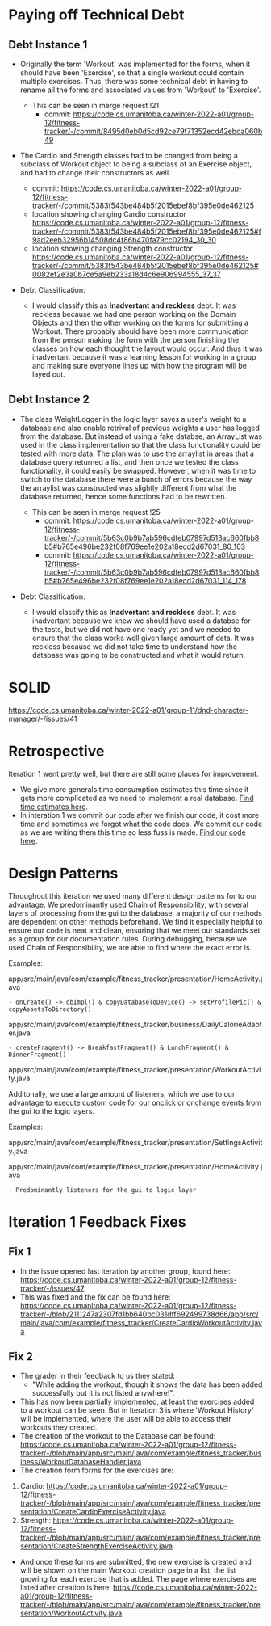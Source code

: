 # Paying off Technical Debt

## Debt Instance 1
- Originally the term 'Workout' was implemented for the forms, when it should have been 'Exercise', so that a single workout could contain multiple exercises. Thus, there was some technical debt in having to rename all the forms and associated values from 'Workout' to 'Exercise'. 
    - This can be seen in merge request !21 <br/>
        - commit: https://code.cs.umanitoba.ca/winter-2022-a01/group-12/fitness-tracker/-/commit/8495d0eb0d5cd92ce79f71352ecd42ebda060b49 

- The Cardio and Strength classes had to be changed from being a subclass of Workout object to being a subclass of an Exercise object, and had to change their constructors as well.
    - commit: https://code.cs.umanitoba.ca/winter-2022-a01/group-12/fitness-tracker/-/commit/5383f543be484b5f2015ebef8bf395e0de462125 
    - location showing changing Cardio constructor https://code.cs.umanitoba.ca/winter-2022-a01/group-12/fitness-tracker/-/commit/5383f543be484b5f2015ebef8bf395e0de462125#f9ad2eeb32956b14508dc4f86b470fa79cc02194_30_30 
    - location showing changing Strength constructor https://code.cs.umanitoba.ca/winter-2022-a01/group-12/fitness-tracker/-/commit/5383f543be484b5f2015ebef8bf395e0de462125#0082ef2e3a0b7ce5a9eb233a18d4c6e906994555_37_37 

- Debt Classification:
    - I would classify this as <b>Inadvertant and reckless</b> debt. It was reckless because we had one person working on the Domain Objects and then the other working on the forms for submitting a Workout. There probably should have been more communication from the person making the form with the person finishing the classes on how each thought the layout would occur. And thus it was inadvertant because it was a learning lesson for working in a group and making sure everyone lines up with how the program will be layed out.

## Debt Instance 2
- The class WeightLogger in the logic layer saves a user's weight to a database and also enable retrival of previous weights a user has logged from the database. But instead of using a fake databse, an ArrayList was used in the class implementation so that the class functionality could be tested with more data. The plan was to use the arraylist in areas that a database query returned a list, and then once we tested the class functionality, it could easily be swapped. However, when it was time to switch to the database there were a bunch of errors because the way the arraylist was constructed was slightly different from what the database returned, hence some functions had to be rewritten.
    - This can be seen in merge request !25 <br/>
        - commit: https://code.cs.umanitoba.ca/winter-2022-a01/group-12/fitness-tracker/-/commit/5b63c0b9b7ab596cdfeb07997d513ac660fbb8b5#b765e496be232f08f769ee1e202a18ecd2d67031_80_103
        - commit: https://code.cs.umanitoba.ca/winter-2022-a01/group-12/fitness-tracker/-/commit/5b63c0b9b7ab596cdfeb07997d513ac660fbb8b5#b765e496be232f08f769ee1e202a18ecd2d67031_114_178

- Debt Classification:
    - I would classify this as <b>Inadvertant and reckless</b> debt. It was inadvertant because we knew we should have used a databse for the tests, but we did not have one ready yet and we needed to ensure that the class works well given large amount of data. It was reckless because we did not take time to understand how the database was going to be constructed and what it would return.

# SOLID

https://code.cs.umanitoba.ca/winter-2022-a01/group-11/dnd-character-manager/-/issues/41


# Retrospective
Iteration 1 went pretty well, but there are still some places for improvement.
- We give more generals time consumption estimates this time since it gets more complicated as we need to implement a real database. [Find time estimates here](https://code.cs.umanitoba.ca/winter-2022-a01/group-12/fitness-tracker/-/issues/9).
- In interation 1 we commit our code after we finish our code, it cost more time and sometimes we forgot what the code does. We commit our code as we are writing them this time so less fuss is made. [Find our code here](https://code.cs.umanitoba.ca/winter-2022-a01/group-12/fitness-tracker/-/blob/main/app/src/main/java/com/example/fitness_tracker/presentation/CreateCardioExerciseActivity.java).


# Design Patterns
Throughout this iteration we used many different design patterns for to our advantage. We predominantly used Chain of Responsibility, with several layers of processing from the gui to the database, a majority of our methods are dependent on other methods beforehand. We find it especially helpful to ensure our code is neat and clean, ensuring that we meet our standards set as a group for our documentation rules. During debugging, because we used Chain of Responsibility, we are able to find where the exact error is. 

Examples:


 app/src/main/java/com/example/fitness_tracker/presentation/HomeActivity.java 

    - onCreate() -> dbImpl() & copyDatabaseToDevice() -> setProfilePic() & copyAssetsToDirectory()


 app/src/main/java/com/example/fitness_tracker/business/DailyCalorieAdapter.java

    - createFragment() -> BreakfastFragment() & LunchFragment() & DinnerFragment()


 app/src/main/java/com/example/fitness_tracker/presentation/WorkoutActivity.java


Additonally, we use a large amount of listeners, which we use to our advantage to execute custom code for our onclick or onchange events from the gui to the logic layers.


Examples:

app/src/main/java/com/example/fitness_tracker/presentation/SettingsActivity.java

app/src/main/java/com/example/fitness_tracker/presentation/HomeActivity.java

    - Predominantly listeners for the gui to logic layer


# Iteration 1 Feedback Fixes

## Fix 1
- In the issue opened last iteration by another group, found here: https://code.cs.umanitoba.ca/winter-2022-a01/group-12/fitness-tracker/-/issues/47 
- This was fixed and the fix can be found here: https://code.cs.umanitoba.ca/winter-2022-a01/group-12/fitness-tracker/-/blob/2111247a2307fd1bb640bc031dff692499738d66/app/src/main/java/com/example/fitness_tracker/CreateCardioWorkoutActivity.java 
## Fix 2
- The grader in their feedback to us they stated: 
    - "While adding the workout, though it shows the data has been added successfully but it is not listed anywhere!". 
- This has now been partially implemented, at least the exercises added to a workout can be seen. But in Iteration 3 is where 'Workout History' will be implemented, where the user will be able to access their workouts they created. 
- The creation of the workout to the Database can be found:
        https://code.cs.umanitoba.ca/winter-2022-a01/group-12/fitness-tracker/-/blob/main/app/src/main/java/com/example/fitness_tracker/business/WorkoutDatabaseHandler.java 
- The creation form forms for the exercises are:
1) Cardio: https://code.cs.umanitoba.ca/winter-2022-a01/group-12/fitness-tracker/-/blob/main/app/src/main/java/com/example/fitness_tracker/presentation/CreateCardioExerciseActivity.java
2) Strength: https://code.cs.umanitoba.ca/winter-2022-a01/group-12/fitness-tracker/-/blob/main/app/src/main/java/com/example/fitness_tracker/presentation/CreateStrengthExerciseActivity.java

- And once these forms are submitted, the new exercise is created and will be shown on the main Workout creation page in a list, the list growing for each exercise that is added. The page where exercises are listed after creation is here:
https://code.cs.umanitoba.ca/winter-2022-a01/group-12/fitness-tracker/-/blob/main/app/src/main/java/com/example/fitness_tracker/presentation/WorkoutActivity.java 

